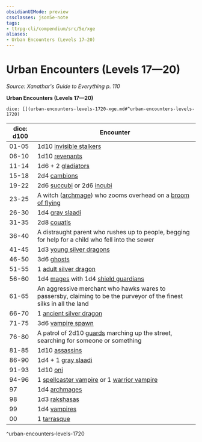 ```yaml
---
obsidianUIMode: preview
cssclasses: json5e-note
tags:
- ttrpg-cli/compendium/src/5e/xge
aliases:
- Urban Encounters (Levels 17—20)
---
```

# Urban Encounters (Levels 17—20)
*Source: Xanathar's Guide to Everything p. 110* 

**Urban Encounters (Levels 17—20)**

`dice: [](urban-encounters-levels-1720-xge.md#^urban-encounters-levels-1720)`

| dice: d100 | Encounter |
|------------|-----------|
| 01-05 | 1d10 [invisible stalkers](/3-Mechanics/CLI/bestiary/elemental/invisible-stalker-xmm.md) |
| 06-10 | 1d10 [revenants](/3-Mechanics/CLI/bestiary/undead/revenant-xmm.md) |
| 11-14 | 1d6 + 2 [gladiators](/3-Mechanics/CLI/bestiary/humanoid/gladiator-xmm.md) |
| 15-18 | 2d4 [cambions](/3-Mechanics/CLI/bestiary/fiend/cambion-xmm.md) |
| 19-22 | 2d6 [succubi](/3-Mechanics/CLI/bestiary/fiend/succubus-xmm.md) or 2d6 [incubi](/3-Mechanics/CLI/bestiary/fiend/incubus-xmm.md) |
| 23-25 | A witch ([archmage](/3-Mechanics/CLI/bestiary/humanoid/archmage-xmm.md)) who zooms overhead on a [broom of flying](/3-Mechanics/CLI/items/broom-of-flying-xdmg.md) |
| 26-30 | 1d4 [gray slaadi](/3-Mechanics/CLI/bestiary/aberration/gray-slaad-xmm.md) |
| 31-35 | 2d8 [couatls](/3-Mechanics/CLI/bestiary/celestial/couatl-xmm.md) |
| 36-40 | A distraught parent who rushes up to people, begging for help for a child who fell into the sewer |
| 41-45 | 1d3 [young silver dragons](/3-Mechanics/CLI/bestiary/dragon/young-silver-dragon-xmm.md) |
| 46-50 | 3d6 [ghosts](/3-Mechanics/CLI/bestiary/undead/ghost-xmm.md) |
| 51-55 | 1 [adult silver dragon](/3-Mechanics/CLI/bestiary/dragon/adult-silver-dragon-xmm.md) |
| 56-60 | 1d4 [mages](/3-Mechanics/CLI/bestiary/humanoid/mage-xmm.md) with 1d4 [shield guardians](/3-Mechanics/CLI/bestiary/construct/shield-guardian-xmm.md) |
| 61-65 | An aggressive merchant who hawks wares to passersby, claiming to be the purveyor of the finest silks in all the land |
| 66-70 | 1 [ancient silver dragon](/3-Mechanics/CLI/bestiary/dragon/ancient-silver-dragon-xmm.md) |
| 71-75 | 3d6 [vampire spawn](/3-Mechanics/CLI/bestiary/undead/vampire-spawn-xmm.md) |
| 76-80 | A patrol of 2d10 [guards](/3-Mechanics/CLI/bestiary/humanoid/guard-xmm.md) marching up the street, searching for someone or something |
| 81-85 | 1d10 [assassins](/3-Mechanics/CLI/bestiary/humanoid/assassin-xmm.md) |
| 86-90 | 1d4 + 1 [gray slaadi](/3-Mechanics/CLI/bestiary/aberration/gray-slaad-xmm.md) |
| 91-93 | 1d10 [oni](/3-Mechanics/CLI/bestiary/fiend/oni-xmm.md) |
| 94-96 | 1 [spellcaster vampire](/3-Mechanics/CLI/bestiary/undead/vampire-xmm.md) or 1 [warrior vampire](/3-Mechanics/CLI/bestiary/undead/vampire-xmm.md) |
| 97 | 1d4 [archmages](/3-Mechanics/CLI/bestiary/humanoid/archmage-xmm.md) |
| 98 | 1d3 [rakshasas](/3-Mechanics/CLI/bestiary/fiend/rakshasa-xmm.md) |
| 99 | 1d4 [vampires](/3-Mechanics/CLI/bestiary/undead/vampire-xmm.md) |
| 00 | 1 [tarrasque](/3-Mechanics/CLI/bestiary/monstrosity/tarrasque-xmm.md) |
^urban-encounters-levels-1720
